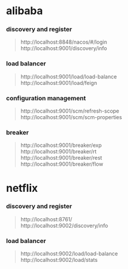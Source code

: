 # alibaba

### discovery and register

> http://localhost:8848/nacos/#/login  
> http://localhost:9001/discovery/info

### load balancer

> http://localhost:9001/load/load-balance  
> http://localhost:9001/load/feign

### configuration management

> http://localhost:9001/scm/refresh-scope  
> http://localhost:9001/scm/scm-properties

### breaker

> http://localhost:9001/breaker/exp  
> http://localhost:9001/breaker/rt  
> http://localhost:9001/breaker/rest  
> http://localhost:9001/breaker/flow

# netflix

### discovery and register

> http://localhost:8761/  
> http://localhost:9002/discovery/info

### load balancer

> http://localhost:9002/load/load-balance  
> http://localhost:9002/load/stats  

